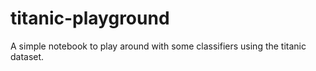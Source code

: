 # titanic-playground
A simple notebook to play around with some classifiers using the titanic dataset.
